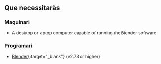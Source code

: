 ## Que necessitaràs

### Maquinari

+ A desktop or laptop computer capable of running the Blender software

### Programari

+ [Blender](https://www.blender.org/download/){:target="_blank"} (v2.73 or higher)